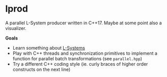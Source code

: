# lprod

A parallel L-System producer written in C++17. Maybe at some point also
a visualizer.

__Goals__

* Learn something about [L-Systems](https://en.wikipedia.org/wiki/L-system)
* Play with C++ threads and synchronization primitives to implement a function
  for parallel batch transformations (see `parallel.hpp`)
* Try a different C++ coding style (ie. curly braces of higher order
  constructs on the next line)
